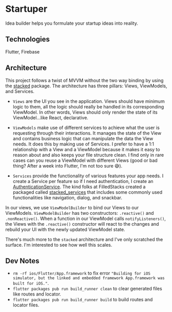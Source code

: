 # Startuper

Idea builder helps you formulate your startup ideas into reality.

## Technologies

Flutter, Firebase

## Architecture 

This project follows a twist of MVVM without the two way binding by using the [stacked](https://pub.dev/packages/stacked) package. The architecture has three pillars: Views, ViewModels, and Services.

- `Views` are the UI you see in the application. Views should have minimum logic to them, all the logic should really be handled in its corresponding ViewModel. In other words, Views should only render the state of its ViewModel...like React, declarative.

- `ViewModels` make use of different services to achieve what the user is requesting through their interactions. It manages the state of the View and contains business logic that can manipulate the data the View needs. It does this by making use of Services. I prefer to have a 1:1 relationship with a View and a ViewModel because it makes it easy to reason about and also keeps your file structure clean. I find only in rare cases can you reuse a ViewModel with different Views (good or bad thing? After a week into Flutter, I'm not too sure 😅). 

- `Services` provide the functionality of various features your app needs. I create a Service per feature so if I need authentication, I create an [AuthenticationService](https://github.com/phc5/startuper/blob/master/lib/services/authentication.dart). The kind folks at FilledStacks created a packaged called [stacked_services](https://pub.dev/packages/stacked_services) that includes some commonly used functionalities like navigation, dialog, and snackbar. 


In our views, we use `ViewModelBuilder` to bind our Views to our ViewModels. `ViewModelBuilder` has two constructors: `.reactive()` and `.nonReactive()`. When a function in our ViewModel calls `notifyListeners()`, the Views with the `.reactive()` constructor will react to the changes and rebuild your UI with the newly updated ViewModel state.

There's much more to the `stacked` architecture and I've only scratched the surface. I'm interested to see how well this scales.


## Dev Notes

- `rm -rf ios/Flutter/App.framework` to fix error  `"Building for iOS simulator, but the linked and embedded framework App.framework was built for iOS."`.
- `flutter packages pub run build_runner clean` to clear generated files like routes and locator.
- `flutter packages pub run build_runner build` to build routes and locator files.



